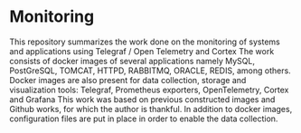 # Monitoring
This repository summarizes the work done on the monitoring of systems and applications using Telegraf / Open Telemetry and Cortex
The work consists of docker images of several applications namely MySQL, PostGreSQL, TOMCAT, HTTPD, RABBITMQ, ORACLE, REDIS, among others.
Docker images are also present for data collection, storage and visualization tools: Telegraf, Prometheus exporters, OpenTelemetry, Cortex and Grafana
This work was based on previous constructed images and Github works, for which the author is thankful.
In addition to docker images, configuration files are put in place in order to enable the data collection.

